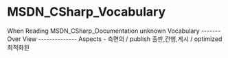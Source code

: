 # MSDN_CSharp_Vocabulary
When Reading MSDN_CSharp_Documentation unknown Vocabulary
------- Over View --------------
Aspects - 측면의 / publish 출판,간행,게시 / optimized 최적화된
